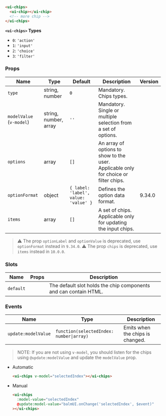 ```html
<ui-chips>
  <ui-chip></ui-chip>
  <!-- more chip -->
</ui-chips>
```

**`<ui-chips>` Types**

- `0`: `'action'`
- `1`: `'input'`
- `2`: `'choice'`
- `3`: `'filter'`

### Props

| Name                     | Type                  | Default                              | Description                                                                          | Version |
| ------------------------ | --------------------- | ------------------------------------ | ------------------------------------------------------------------------------------ | ------- |
| `type`                   | string, number        | `0`                                  | Mandatory. Chips types.                                                              |         |
| `modelValue` (`v-model`) | string, number, array | `''`                                 | Mandatory. Single or multiple selection from a set of options.                       |         |
| `options`                | array                 | `[]`                                 | An array of options to show to the user. Applicable only for choice or filter chips. |         |
| `optionFormat`           | object                | `{ label: 'label', value: 'value' }` | Defines the option data format.                                                      | 9.34.0  |
| `items`                  | array                 | `[]`                                 | A set of chips. Applicable only for updating the input chips.                        |         |

> ⚠️ The prop `optionLabel` and `optionValue` is deprecated, use `optionFormat` instead in `9.34.0`.
> ⚠️ The prop `chips` is deprecated, use `items` instead in `10.0.0`.

### Slots

| Name      | Props | Description                                                      |
| --------- | ----- | ---------------------------------------------------------------- |
| `default` |       | The default slot holds the chip components and can contain HTML. |

### Events

| Name                | Type                                     | Description                      |
| ------------------- | ---------------------------------------- | -------------------------------- |
| `update:modelValue` | `function(selectedIndex: number\|array)` | Emits when the chips is changed. |

> NOTE: If you are not using `v-model`, you should listen for the chips using `@update:modelValue` and update the `modelValue` prop.

- Automatic

  ```html
  <ui-chips v-model="selectedIndex"></ui-chips>
  ```

- Manual

  ```html
  <ui-chips
    :model-value="selectedIndex"
    @update:model-value="balmUI.onChange('selectedIndex', $event)"
  ></ui-chips>
  ```
